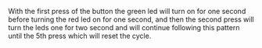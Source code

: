 With the first press of the button the green led will turn on for one second before turning the red led on for one second, and then the second press will turn the leds one for two second and 
will continue following this pattern until the 5th press which will reset the cycle.
